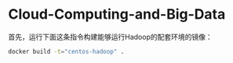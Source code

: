 # Cloud-Computing-and-Big-Data
首先，运行下面这条指令构建能够运行Hadoop的配套环境的镜像：
```Bash
docker build -t="centos-hadoop" .
```
